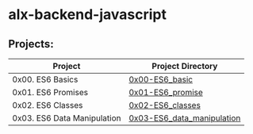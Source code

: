 # alx-backend-javascript
## Projects:
| Project | Project Directory |
|---------|-------------------|
| 0x00. ES6 Basics | [0x00-ES6_basic](https://github.com/deelykos/alx-backend-javascript/0x00-ES6_basic) |
| 0x01. ES6 Promises | [0x01-ES6_promise](https://github.com/deelykos/alx-backend-javascript/0x01-ES6_promise) |
| 0x02. ES6 Classes | [0x02-ES6_classes](https://github.com/deelykos/alx-backend-javascript/0x02-ES6_classes) |
| 0x03. ES6 Data Manipulation | [0x03-ES6_data_manipulation](https://github.com/deelykos/alx-backend-javascript/0x03-ES6_data_manipulation) |
